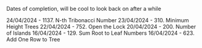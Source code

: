 Dates of completion, will be cool to look back on after a while

24/04/2024 - 1137. N-th Tribonacci Number
23/04/2024 - 310. Minimum Height Trees
22/04/2024 - 752. Open the Lock
20/04/2024 - 200. Number of Islands
16/04/2024 - 129. Sum Root to Leaf Numbers
16/04/2024 - 623. Add One Row to Tree



